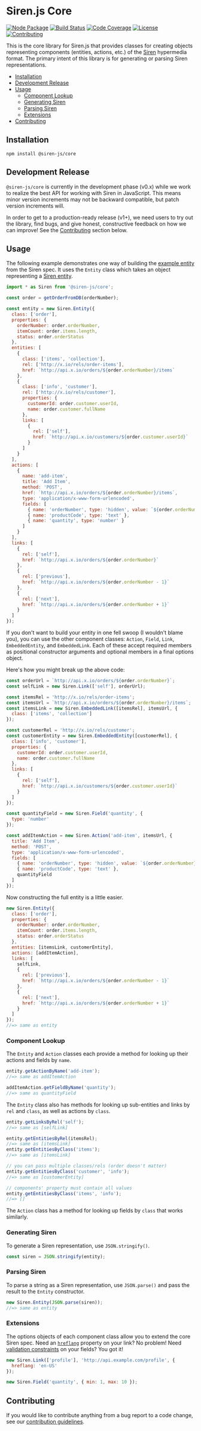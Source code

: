 # Siren.js Core

[![Node Package](https://img.shields.io/npm/v/@siren-js/core)](https://npmjs.org/@siren-js/core)
[![Build Status](https://img.shields.io/github/workflow/status/siren-js/core/Build%20Package)](https://github.com/siren-js/core/actions/workflows/build.yaml)
[![Code Coverage](https://img.shields.io/codecov/c/github/siren-js/core)](https://codecov.io/gh/siren-js/core)
[![License](https://img.shields.io/github/license/siren-js/core)](LICENSE)
[![Contributing](https://img.shields.io/badge/contributions-welcome-brightgreen.svg)](CONTRIBUTING.md)

This is the core library for Siren.js that provides classes for creating objects
representing components (entities, actions, etc.) of the [Siren][siren]
hypermedia format. The primary intent of this library is for generating or
parsing Siren representations.

[siren]: https://github.com/kevinswiber/siren

- [Installation](#installation)
- [Development Release](#development-release)
- [Usage](#usage)
  - [Component Lookup](#component-lookup)
  - [Generating Siren](#generating-siren)
  - [Parsing Siren](#parsing-siren)
  - [Extensions](#extensions)
- [Contributing](#contributing)

## Installation

```text
npm install @siren-js/core
```

## Development Release

`@siren-js/core` is currently in the development phase (v0.x) while we work to
realize the best API for working with Siren in JavaScript. This means minor
version increments may not be backward compatible, but patch version increments
will.

In order to get to a production-ready release (v1+), we need users to try out
the library, find bugs, and give honest, constructive feedback on how we can
improve! See the [Contributing](#contributing) section below.

## Usage

The following example demonstrates one way of building the
[example entity][siren-example] from the Siren spec. It uses the `Entity` class
which takes an object representing a [Siren entity][siren-entity].

[siren-example]: https://github.com/kevinswiber/siren#example
[siren-entity]: https://github.com/kevinswiber/siren#entity

```js
import * as Siren from '@siren-js/core';

const order = getOrderFromDB(orderNumber);

const entity = new Siren.Entity({
  class: ['order'],
  properties: {
    orderNumber: order.orderNumber,
    itemCount: order.items.length,
    status: order.orderStatus
  },
  entities: [
    {
      class: ['items', 'collection'],
      rel: ['http://x.io/rels/order-items'],
      href: `http://api.x.io/orders/${order.orderNumber}/items`
    },
    {
      class: ['info', 'customer'],
      rel: ['http://x.io/rels/customer'],
      properties: {
        customerId: order.customer.userId,
        name: order.customer.fullName
      },
      links: [
        {
          rel: ['self'],
          href: `http://api.x.io/customers/${order.customer.userId}`
        }
      ]
    }
  ],
  actions: [
    {
      name: 'add-item',
      title: 'Add Item',
      method: 'POST',
      href: `http://api.x.io/orders/${order.orderNumber}/items`,
      type: 'application/x-www-form-urlencoded',
      fields: [
        { name: 'orderNumber', type: 'hidden', value: `${order.orderNumber}` },
        { name: 'productCode', type: 'text' },
        { name: 'quantity', type: 'number' }
      ]
    }
  ],
  links: [
    {
      rel: ['self'],
      href: `http://api.x.io/orders/${order.orderNumber}`
    },
    {
      rel: ['previous'],
      href: `http://api.x.io/orders/${order.orderNumber - 1}`
    },
    {
      rel: ['next'],
      href: `http://api.x.io/orders/${order.orderNumber + 1}`
    }
  ]
});
```

If you don't want to build your entity in one fell swoop (I wouldn't blame you),
you can use the other component classes: `Action`, `Field`, `Link`,
`EmbeddedEntity`, and `EmbeddedLink`. Each of these accept required
members as positional constructor arguments and optional members in a final
options object.

Here's how you might break up the above code:

```js
const orderUrl = `http://api.x.io/orders/${order.orderNumber}`;
const selfLink = new Siren.Link(['self'], orderUrl);

const itemsRel = 'http://x.io/rels/order-items';
const itemsUrl = `http://api.x.io/orders/${order.orderNumber}/items`;
const itemsLink = new Siren.EmbeddedLink([itemsRel], itemsUrl, {
  class: ['items', 'collection']
});

const customerRel = 'http://x.io/rels/customer';
const customerEntity = new Siren.EmbeddedEntity([customerRel], {
  class: ['info', 'customer'],
  properties: {
    customerId: order.customer.userId,
    name: order.customer.fullName
  },
  links: [
    {
      rel: ['self'],
      href: `http://api.x.io/customers/${order.customer.userId}`
    }
  ]
});

const quantityField = new Siren.Field('quantity', {
  type: 'number'
});

const addItemAction = new Siren.Action('add-item', itemsUrl, {
  title: 'Add Item',
  method: 'POST',
  type: 'application/x-www-form-urlencoded',
  fields: [
    { name: 'orderNumber', type: 'hidden', value: `${order.orderNumber}` },
    { name: 'productCode', type: 'text' },
    quantityField
  ]
});
```

Now constructing the full entity is a little easier.

```js
new Siren.Entity({
  class: ['order'],
  properties: {
    orderNumber: order.orderNumber,
    itemCount: order.items.length,
    status: order.orderStatus
  },
  entities: [itemsLink, customerEntity],
  actions: [addItemAction],
  links: [
    selfLink,
    {
      rel: ['previous'],
      href: `http://api.x.io/orders/${order.orderNumber - 1}`
    },
    {
      rel: ['next'],
      href: `http://api.x.io/orders/${order.orderNumber + 1}`
    }
  ]
});
//=> same as entity
```

### Component Lookup

The `Entity` and `Action` classes each provide a method for looking up their
actions and fields by `name`.

```js
entity.getActionByName('add-item');
//=> same as addItemAction

addItemAction.getFieldByName('quantity');
//=> same as quantityField
```

The `Entity` class also has methods for looking up sub-entities and links by
`rel` and `class`, as well as actions by `class`.

```js
entity.getLinksByRel('self');
//=> same as [selfLink]

entity.getEntitiesByRel(itemsRel);
//=> same as [itemsLink]
entity.getEntitiesByClass('items');
//=> same as [itemsLink]

// you can pass multiple classes/rels (order doesn't matter)
entity.getEntitiesByClass('customer', 'info');
//=> same as [customerEntity]

// components' property must contain all values
entity.getEntitiesByClass('items', 'info');
//=> []
```

The `Action` class has a method for looking up fields by `class` that works
similarly.

### Generating Siren

To generate a Siren representation, use `JSON.stringify()`.

```js
const siren = JSON.stringify(entity);
```

### Parsing Siren

To parse a string as a Siren representation, use `JSON.parse()` and pass the
result to the `Entity` constructor.

```js
new Siren.Entity(JSON.parse(siren));
//=> same as entity
```

### Extensions

The options objects of each component class allow you to extend the core Siren
spec. Need an [`hreflang`][rfc8288-3.4.1] property on your link? No problem!
Need [validation constraints][hc] on your fields? You got it!

[hc]: https://html.spec.whatwg.org/multipage/form-control-infrastructure.html#constraints
[rfc8288-3.4.1]: https://tools.ietf.org/html/rfc8288#section-3.4.1

```js
new Siren.Link(['profile'], 'http://api.example.com/profile', {
  hreflang: 'en-US'
});

new Siren.Field('quantity', { min: 1, max: 10 });
```

## Contributing

If you would like to contribute anything from a bug report to a code change, see
our [contribution guidelines](CONTRIBUTING.md).
